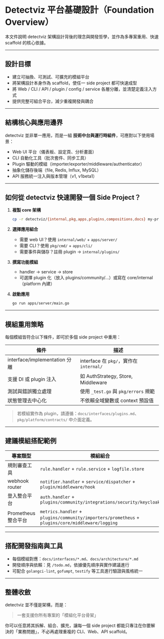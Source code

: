 # Detectviz 平台基礎設計（Foundation Overview）

本文件說明 detectviz 架構設計背後的理念與開發哲學，並作為多專案重用、快速 scaffold 的核心依據。

---

## 設計目標

- 建立可抽換、可測試、可擴充的模組平台
- 將架構設計本身作為 scaffold，使任一 side project 都可快速成型
- 將 Web / CLI / API / plugin / config / service 各層分離，並清楚定義注入方式
- 提供完整可組合平台，減少重複開發與耦合

---

## 結構核心與應用邊界

detectviz 並非單一應用，而是一組 **技術中台與運行時組件**，可應對以下使用場景：

- Web UI 平台（儀表板、設定頁、分析畫面）
- CLI 自動化工具（批次套件、同步工具）
- Plugin 驅動的模組（importer/exporter/middleware/authenticator）
- 抽象化儲存後端（file, Redis, Influx, MySQL）
- API 服務統一注入與版本管理（v1, v1beta1）

---

## 如何從 detectviz 快速開發一個 Side Project？

1. **複製 core 架構**
   ```bash
   cp -r detectviz/{internal,pkg,apps,plugins,compositions,docs} my-project/
   ```

2. **選擇應用組合**
   - 需要 web UI？使用 `internal/web/` + `apps/server/`
   - 需要 CLI？使用 `pkg/cmd/` + `apps/cli/`
   - 需要事件與儲存？註冊 plugin → `internal/plugins/`

3. **撰寫功能模組**
   - handler → service → store
   - 可選擇 plugin 化（放入 plugins/community/...）或寫在 core/internal（platform 內建）

4. **啟動應用**
   ```bash
   go run apps/server/main.go
   ```

---

## 模組重用策略

每個模組皆符合以下條件，即可於多個 side project 中重用：

| 條件 | 描述 |
|------|------|
| interface/implementation 分離 | interface 在 `pkg/`，實作在 `internal/` |
| 支援 DI 或 plugin 注入 | 如 AuthStrategy, Store, Middleware |
| 測試與錯誤獨立處理 | 使用 `_test.go` 與 `pkg/errors` 規範 |
| 狀態管理去中心化 | 不依賴全域變數或 context 預設值 |

> 若模組實作為 plugin，請遵循：`docs/interfaces/plugins.md`、`pkg/platform/contracts/` 中介面定義。

---

## 建議模組搭配範例

| 專案類型 | 模組組合 |
|----------|----------|
| 規則審查工具 | `rule.handler` + `rule.service` + `logfile.store` |
| webhook router | `notifier.handler` + `service/dispatcher` + `plugin/middleware/hook` |
| 登入整合平台 | `auth.handler` + `plugins/community/integrations/security/keycloak` |
| Prometheus 整合平台 | `metrics.handler` + `plugins/community/importers/prometheus` + `plugins/core/middleware/logging` |

---

## 搭配開發指南與工具

- 每個模組對應：`docs/interfaces/*.md`、`docs/architecture/*.md`
- 開發順序與依賴：見 `/todo.md`，依據優先順序與實作建議進行
- 可配合 `golangci-lint`, `gofumpt`, `testify` 等工具進行驗證與風格統一

---

## 整體收斂

detectviz 並不僅是架構，而是：
> 一套支援你所有專案的「模組化平台骨架」

你可以任意將其拆解、組合、擴充，讓每一個 side project 都能只專注在你要解決的「業務問題」，不必再處理重複的 CLI、Web、API scaffold。